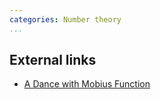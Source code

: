 ```yaml
---
categories: Number theory
...
```


## External links
- [A Dance with Mobius Function](https://www.quora.com/profile/Surya-Kiran/Posts/A-Dance-with-Mobius-Function)
